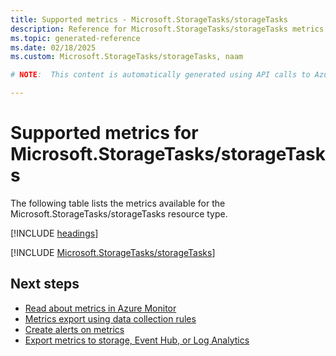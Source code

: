 ```yaml
---
title: Supported metrics - Microsoft.StorageTasks/storageTasks
description: Reference for Microsoft.StorageTasks/storageTasks metrics in Azure Monitor.
ms.topic: generated-reference
ms.date: 02/18/2025
ms.custom: Microsoft.StorageTasks/storageTasks, naam

# NOTE:  This content is automatically generated using API calls to Azure. Any edits made on these files will be overwritten in the next run of the script. 

---
```


  
# Supported metrics for Microsoft.StorageTasks/storageTasks
  
The following table lists the metrics available for the Microsoft.StorageTasks/storageTasks resource type.  
  
  
[!INCLUDE [headings](~/reusable-content/ce-skilling/azure/includes/azure-monitor/reference/metrics/metrics-headings.md)]  
  
 

[!INCLUDE [Microsoft.StorageTasks/storageTasks](~/reusable-content/ce-skilling/azure/includes/azure-monitor/reference/metrics/microsoft-storagetasks-storagetasks-metrics-include.md)]  



## Next steps

- [Read about metrics in Azure Monitor](/azure/azure-monitor/data-platform)
- [Metrics export using data collection rules](/azure/azure-monitor/essentials/data-collection-metrics)
- [Create alerts on metrics](/azure/azure-monitor/alerts/alerts-overview)
- [Export metrics to storage, Event Hub, or Log Analytics](/azure/azure-monitor/essentials/platform-logs-overview)
